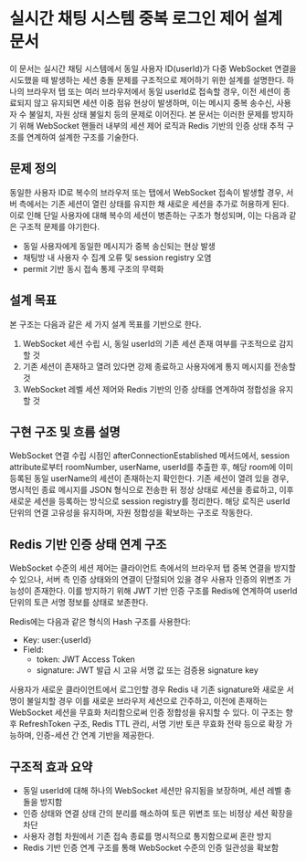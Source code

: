 # 실시간 채팅 시스템 중복 로그인 제어 설계 문서

이 문서는 실시간 채팅 시스템에서 동일 사용자 ID(userId)가 다중 WebSocket 연결을 시도했을 때 발생하는 세션 충돌 문제를 구조적으로 제어하기 위한 설계를 설명한다. 하나의 브라우저 탭 또는 여러 브라우저에서 동일 userId로 접속할 경우, 이전 세션이 종료되지 않고 유지되면 세션 이중 점유 현상이 발생하며, 이는 메시지 중복 송수신, 사용자 수 불일치, 자원 상태 불일치 등의 문제로 이어진다. 본 문서는 이러한 문제를 방지하기 위해 WebSocket 핸들러 내부의 세션 제어 로직과 Redis 기반의 인증 상태 추적 구조를 연계하여 설계한 구조를 기술한다.

## 문제 정의

동일한 사용자 ID로 복수의 브라우저 또는 탭에서 WebSocket 접속이 발생할 경우, 서버 측에서는 기존 세션이 열린 상태를 유지한 채 새로운 세션을 추가로 허용하게 된다. 이로 인해 단일 사용자에 대해 복수의 세션이 병존하는 구조가 형성되며, 이는 다음과 같은 구조적 문제를 야기한다.

- 동일 사용자에게 동일한 메시지가 중복 송신되는 현상 발생
- 채팅방 내 사용자 수 집계 오류 및 session registry 오염
- permit 기반 동시 접속 통제 구조의 무력화

## 설계 목표

본 구조는 다음과 같은 세 가지 설계 목표를 기반으로 한다.

1. WebSocket 세션 수립 시, 동일 userId의 기존 세션 존재 여부를 구조적으로 감지할 것
2. 기존 세션이 존재하고 열려 있다면 강제 종료하고 사용자에게 통지 메시지를 전송할 것
3. WebSocket 레벨 세션 제어와 Redis 기반의 인증 상태를 연계하여 정합성을 유지할 것

## 구현 구조 및 흐름 설명

WebSocket 연결 수립 시점인 afterConnectionEstablished 메서드에서, session attribute로부터 roomNumber, userName, userId를 추출한 후, 해당 room에 이미 등록된 동일 userName의 세션이 존재하는지 확인한다. 기존 세션이 열려 있을 경우, 명시적인 종료 메시지를 JSON 형식으로 전송한 뒤 정상 상태로 세션을 종료하고, 이후 새로운 세션을 등록하는 방식으로 session registry를 정리한다. 해당 로직은 userId 단위의 연결 고유성을 유지하며, 자원 정합성을 확보하는 구조로 작동한다.

## Redis 기반 인증 상태 연계 구조

WebSocket 수준의 세션 제어는 클라이언트 측에서의 브라우저 탭 중복 연결을 방지할 수 있으나, 서버 측 인증 상태와의 연결이 단절되어 있을 경우 사용자 인증의 위변조 가능성이 존재한다. 이를 방지하기 위해 JWT 기반 인증 구조를 Redis에 연계하여 userId 단위의 토큰 서명 정보를 상태로 보존한다.

Redis에는 다음과 같은 형식의 Hash 구조를 사용한다:

- Key: user:{userId}
- Field:
  - token: JWT Access Token
  - signature: JWT 발급 시 고유 서명 값 또는 검증용 signature key

사용자가 새로운 클라이언트에서 로그인할 경우 Redis 내 기존 signature와 새로운 서명이 불일치할 경우 이를 새로운 브라우저 세션으로 간주하고, 이전에 존재하는 WebSocket 세션을 무효화 처리함으로써 인증 정합성을 유지할 수 있다. 이 구조는 향후 RefreshToken 구조, Redis TTL 관리, 서명 기반 토큰 무효화 전략 등으로 확장 가능하며, 인증-세션 간 연계 기반을 제공한다.

## 구조적 효과 요약

- 동일 userId에 대해 하나의 WebSocket 세션만 유지됨을 보장하며, 세션 레벨 충돌을 방지함
- 인증 상태와 연결 상태 간의 분리를 해소하여 토큰 위변조 또는 비정상 세션 확장을 차단
- 사용자 경험 차원에서 기존 접속 종료를 명시적으로 통지함으로써 혼란 방지
- Redis 기반 인증 연계 구조를 통해 WebSocket 수준의 인증 일관성을 확보함
